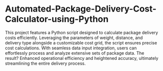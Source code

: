 # Automated-Package-Delivery-Cost-Calculator-using-Python
This project features a Python script designed to calculate package delivery costs efficiently. Leveraging the parameters of weight, distance, and delivery type alongside a customizable cost grid, the script ensures precise cost calculations. With seamless data input integration, users can effortlessly process and analyze extensive sets of package data. 
The result? Enhanced operational efficiency and heightened accuracy, ultimately streamlining the entire delivery process.
